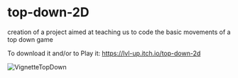 # top-down-2D
creation of a project aimed at teaching us to code the basic movements of a top down game


To download it and/or to Play it:
https://lvl-up.itch.io/top-down-2d


![VignetteTopDown](https://user-images.githubusercontent.com/79706218/216960661-04d894e1-bcea-4fa3-b37d-e84ee2b0ca8d.png)

